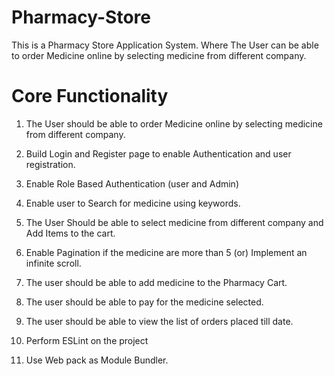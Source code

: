 # Pharmacy-Store
This is a Pharmacy Store Application System.         Where The User can be able to order Medicine online by selecting medicine from different company.                         
# Core Functionality
1. The User should be able to order Medicine online by selecting medicine from different company.

2. Build Login and Register page to enable Authentication and user registration. 

3. Enable Role Based Authentication (user and Admin)

4. Enable user to Search for medicine using keywords.

5. The User Should be able to select medicine from different company and Add Items to the cart.

6. Enable Pagination if the medicine are more than 5 (or) Implement an infinite scroll.

7. The user should be able to add medicine to the Pharmacy Cart.

8. The user should be able to pay for the medicine selected.

9. The user should be able to view the list of orders placed till date.

10. Perform ESLint on the project

11. Use Web pack as Module Bundler.
